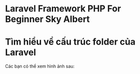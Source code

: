 # Laravel Framework PHP For Beginner Sky Albert

# Tìm hiểu về cấu trúc folder của Laravel
Các bạn có thể xem hình ảnh sau:

